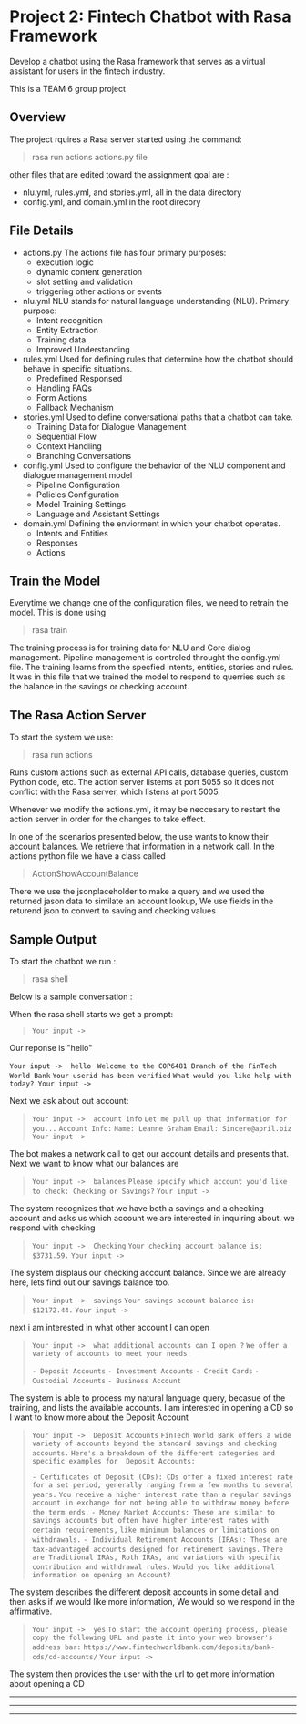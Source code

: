 # Project 2: Fintech Chatbot with Rasa Framework

Develop a chatbot using the Rasa framework that serves as a virtual assistant for users in the fintech industry.

This is a TEAM 6 group project

## Overview

The project rquires a Rasa server started using the command:

> rasa run actions actions.py file

other files that are edited toward the assignment goal are :

* nlu.yml, rules.yml, and stories.yml, all in the data directory
* config.yml, and domain.yml in the root direcory

## File Details

* actions.py
  The actions file has four primary purposes:
  * execution logic
  * dynamic content generation
  * slot setting and validation
  * triggering other actions or events
* nlu.yml
  NLU stands for natural language understanding (NLU). Primary purpose:
  * Intent recognition
  * Entity Extraction
  * Training data
  * Improved Understanding
* rules.yml
  Used for defining rules that determine how the chatbot should behave in specific situations.
  * Predefined Responsed
  * Handling FAQs
  * Form Actions
  * Fallback Mechanism
* stories.yml
  Used to define conversational paths that a chatbot can take.
  * Training Data for Dialogue Management
  * Sequential Flow
  * Context Handling
  * Branching Conversations
* config.yml
  Used to configure the behavior of the NLU component and dialogue management model
  * Pipeline Configuration
  * Policies Configuration
  * Model Training Settings
  * Language and Assistant Settings
* domain.yml
  Defining the enviorment in which your chatbot operates.
  * Intents and Entities
  * Responses
  * Actions

## Train the Model

Everytime we change one of the configuration files, we need to retrain the model.
This is done using

> rasa train

The training process is for training data for NLU and Core dialog management.
Pipeline management is controled throught the config.yml file.
The training learns from the specfied intents, entities, stories and rules.
It was in this file that we trained the model to respond to querries such as the balance in the savings or checking account.

## The Rasa Action Server

To start the system we use:

> rasa run actions

Runs custom actions such as external API calls, database queries, custom Python code, etc.
The action server listems at port 5055 so it does not conflict with the Rasa server, which listens at port 5005.

Whenever we modify the actions.yml, it may be neccesary to restart the action server in order for the changes to take effect.

In one of the scenarios presented below, the use wants to know their account balances.
We retrieve that information in a network call.
In the actions python file we have a class called

> ActionShowAccountBalance

There we use the jsonplaceholder to make a query and we used the returned jason data to similate
an account lookup, We use fields in the returend json to convert to saving and checking values

## Sample Output

To start the chatbot we run :

> rasa shell

Below is a sample conversation :

When the rasa shell starts we get a prompt:

> `Your input ->   `

Our reponse is "hello"

`Your input ->  hello `
`Welcome to the COP6481 Branch of the FinTech World Bank`
`Your userid has been verified`
`What would you like help with today? Your input ->`

Next we ask about out account:

> `Your input ->  account info`
> `Let me pull up that information for you...`
> `Account Info:`
> `Name: Leanne Graham`
> `Email: Sincere@april.biz`
> `Your input ->`

The bot makes a network call to get our account details
and presents that. Next we want to know what our balances are

> `Your input ->  balances`
> `Please specify which account you'd like to check: Checking or Savings?`
> `Your input ->`

The system recognizes that we have both a savings and a checking account and asks us
which account we are interested in inquiring about. we respond with checking

> `Your input ->  Checking`
> `Your checking account balance is: $3731.59.`
> `Your input ->`

The system displaus our checking account balance. Since we are already here,
lets find out our savings balance too.

> `Your input ->  savings`
> `Your savings account balance is: $12172.44.`
> `Your input ->`

next i am interested in what other account I can open

> `Your input ->  what additional accounts can I open ?`
> `We offer a variety of accounts to meet your needs:`
>
> `- Deposit Accounts`
> `- Investment Accounts`
> `- Credit Cards`
> `- Custodial Accounts`
> `- Business Account`

The system is able to process my natural language query, becasue
of the training, and lists the available accounts.
I am interested in opening a CD so I want to know more
about the Deposit Account

> `Your input ->  Deposit Accounts`
> `FinTech World Bank offers a wide variety of accounts beyond the standard savings and checking accounts.`
> `Here's a breakdown of the different categories and specific examples for  Deposit Accounts:`
>
> `- Certificates of Deposit (CDs): CDs offer a fixed interest rate for a set period, generally ranging from a few months to several years.`
>   `You receive a higher interest rate than a regular savings account in exchange for not being able to withdraw money before the term ends.`
> `- Money Market Accounts: These are similar to savings accounts but often have higher interest rates with certain requirements,`
>   `like minimum balances or limitations on withdrawals.`
> `- Individual Retirement Accounts (IRAs): These are tax-advantaged accounts designed for retirement savings.`
>   `There are Traditional IRAs, Roth IRAs, and variations with specific contribution and withdrawal rules.`
>   `Would you like additional information on opening an Account?`

The system describes the different deposit accounts in some detail and then asks if we would
like more information, We would so we respond in the affirmative.

> `Your input ->  yes`
> `To start the account opening process, please copy the following URL and paste it into your web browser's address bar:`
> `https://www.fintechworldbank.com/deposits/bank-cds/cd-accounts/`
> `Your input ->`

The system then provides the user with the url to get more information about opening a CD

---

---

---
